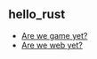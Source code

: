 ## hello_rust

* [Are we game yet?](http://arewegameyet.com/)
* [Are we web yet?](http://www.arewewebyet.org/)
